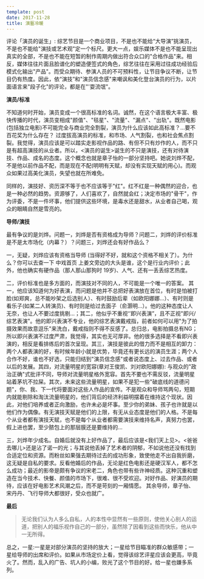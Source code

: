 ```yaml
---
template: post
date: 2017-11-28
title: 演藝冷暖
---
```

评论「演员的诞生」: 综艺节目是一个商业项目，不是也不能给“大导演”挑演员，不是也不能给"演技或艺术观"定一个标尺。更大一点，娱乐媒体不是也不能呈现出真实的全部，不是也不能在短暂的制作周期内做出符合众口的"合格作品"来。相反，媒体往往片面且脸谱化的塑造便签式的角色，综艺往往在采用过往成功经验后模式化输出"产品"。而受众期待、参演人员的不可预料性，让节目争议不断，让节目仍有热度。因此，依“演技”和"演员信念感"来嘲讽和美化登台演员的行为，以片面语言来"段子化"的评论，都是在"'耍流氓"。

**演员/标准**

不知道何时开始，演员变成一个很高标准的名词。诚然，在这个语言极大丰富、极快传播的时代，演员变相成"颜值"、"毯星"、"流量"、"漏点"、"出轨"。既然电影(包括独立电影)不可能完全与商业完全割裂，演员为什么应该如此高标准？...要不百花奖为什么存在？ 过度拔高演员的标准，和市场、人气割裂，也和社会焦点割裂。我觉得，演员应该是可以踏实走影视作品的路、有但不只有炒作的人，而不只是有超高演技的从业者。所以，<演员的诞生>诞生的不只是演技，还有对待演技、作品、成名的态度。这个概念也就是章子怡的一部分坚持吧。她说刘烨不配，不是他以前作品不配，而是现在不配(明明有天赋，却没有实现天赋的用心)。而观众如果过高美化演员，失望也就在所难免。

同样的，演技好、资历深不等于也不应该等于"红"。红不红是一种偶然的迎合，也是一种必然的趋势。资源够了，人们喜欢了，自然就会红；决定市场的"骨干"，作为评委，不是一件坏事，他们提供这些环境，是毒水还是甜水，从业者自己喝，观众的眼睛自然是雪亮的。

**导师/演技**

最有争议的是刘烨。问题一，刘烨是否有资格成为导师？问题二，刘烨的评价标准是不是太市场化（内幕？）？问题三，刘烨还会有好作品么？

一，无疑，刘烨应该有资格当导师 (当得好不好，就和这个资格不相关了）。为什么？你可以去查一下 中戏首页 上姜文旁边的大头是谁，这个是行业内评价；此外，他也确实有硬作品（那人那山那狗时 19岁)、人气、还有一丢丢综艺热度。

二，评价标准也是多方面的，而演技对不同的人，不可能是一个唯一的答案。 其一，他应该知道何为好表演，而问题是他并不总把好表演放在首位，有时是怕被打脸(如郑爽，总不能吵架之后选别人）、有时鼓励后辈（如欧阳娜娜...）、有时则是看乐子(如某二人转演员)、有时则是给过去面子（俞灏明...）。他的这种态度让人无奈，也让人不要过度挑剔...；其二，他似乎不重视‘’即兴表演”，且不正视"即兴/综艺表演"。他的即兴表演不专业，他的综艺表演戴戒指，前者如何可以用"为了拍摄效果而故意逗乐"来洗白，戴戒指则不得不反感了。总归总，电影拍摄总有NG；所以即兴表演不过度严肃，我觉得，其实也无可厚非。他的很多选择是不看即兴表演的，相反是看排练后的首次呈现。其三，演技是彼此的借力而不是相互的卸力：两个人都表演的好，有时候年龄小就是优势，毕竟还有更长远的演员生涯；两个人合作不好，谁也不好选，只能归结到"演员信念感"或者说态度上、过去作品、或者以后的发展。其四，对流量明星的宽容(章对王俊凯、刘对欧阳娜娜): 与观众的"政治正确"式批评不同，导师对流量明星格外宽容。首先不要也不需反驳，流量明星站着茅坑不拉屎。其次，未来这些流量明星，如果不是犯一些"破底线的道德问题"，你、我、下一代将要面对这些人作品的宣传。不是观众和导师骂两句，短期内就能剔除和淘汰流量明星的，他们背后的经济利益明摆着在维持这个现状。因此，对他们培养或者正向激励，也许未必是坏事。至少你的弟妹、孩子也许就是以他们作为偶像。有无演技天赋是他们的上限，有无从业态度是他们的人格。不是每个从业者都有演技天赋，也不是每个从业者都需要演技来维持名声，真努力也罢，假上进也罢，至少脓包上的那层膜还是要维持的...

三，刘烨年少成名。自婚后就没有上好作品了，最后应该是<我们天上见>。<爸爸去哪儿>还是沾了诺一的光；与其说他丢掉了艺术者的阴郁，不如说他还没有找到合适定位和资源。而粉丝如果强去期待过去的成功形象，致使他走不出自我折磨，这无疑是自私的要求。反看他婚后的作品，无论是红色电影还是硬汉军人，都不怎么成功；最近的影帝是颇有争议的宋老二，角色也带有些许神经质。这种沉重和塑造在当今技术、快餐、颜值的市场下，很难、很不受欢迎。对好作品、好演员的期待，应该在好电影艺术风潮之后，而不是苛刻的一厢情愿。 其余导师，章子怡、宋丹丹、飞行导师大都很好，受众也就广。

**最后**

> 无论我们认为人多么自私，人的本性中显然有一些原则，使他关心别人的运道，把别人的福乐视作自己的一部分，虽然除了因看到这些而快乐，他从中一无所得。

总之，一星:一星是对部分演员的坚持的放大；一星给节目瞄准的群众敏感带；一星给导师的出席和评价。如果从市场定价上看，觉得该综艺评星应该会更高，毕竟火了。然而，乱入的广告、坑人的小编，败光了这个节目的好。给一星也嫌多系列。